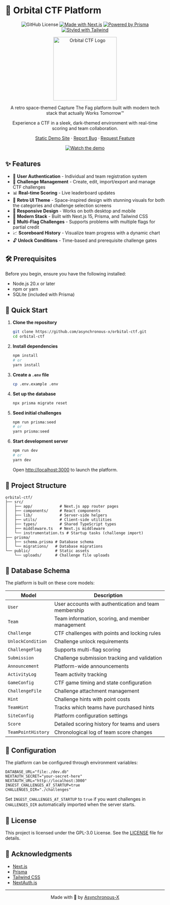 # 🚀 Orbital CTF Platform

<div align="center">

![GitHub License](https://img.shields.io/github/license/asynchronous-x/orbital-ctf)
[![Made with Next.js](https://img.shields.io/badge/Made%20with-Next.js-000000?logo=next.js&logoWidth=20)](https://nextjs.org)
[![Powered by Prisma](https://img.shields.io/badge/Powered%20by-Prisma-2D3748?logo=prisma&logoWidth=20)](https://www.prisma.io)
[![Styled with Tailwind](https://img.shields.io/badge/Styled%20with-Tailwind-38B2AC?logo=tailwind-css&logoWidth=20)](https://tailwindcss.com)

<img src="https://raw.githubusercontent.com/asynchronous-x/orbital-ctf/refs/heads/main/src/app/favicon.ico" alt="Orbital CTF Logo" width="200"/>

A retro space-themed Capture The Fag platform built with modern tech stack that actually Works Tomorrow™️

Experience a CTF in a sleek, dark-themed environment with real-time scoring and team collaboration.

[Static Demo Site](https://asynchronous-x.github.io/orbital-ctf/) · [Report Bug](https://github.com/asynchronous-x/orbital-ctf/issues) · [Request Feature](https://github.com/asynchronous-x/orbital-ctf/issues)

[![Watch the demo](./orbital-ctf-promo.gif)](https://x.com/i/status/1922884608200188109)

</div>


## ✨ Features

- 🔐 **User Authentication** - Individual and team registration system
- 🎯 **Challenge Management** - Create, edit, import/export and manage CTF challenges
- 📊 **Real-time Scoring** - Live leaderboard updates
- 🌙 **Retro UI Theme** - Space-inspired design with stunning visuals for both the categories and challenge selection screens
- 📱 **Responsive Design** - Works on both desktop and mobile
- 🚀 **Modern Stack** - Built with Next.js 15, Prisma, and Tailwind CSS
- 🏁 **Multi-Flag Challenges** - Supports problems with multiple flags for partial credit
- 📈 **Scoreboard History** - Visualize team progress with a dynamic chart
- 🔓 **Unlock Conditions** - Time-based and prerequisite challenge gates

## 🛠️ Prerequisites

Before you begin, ensure you have the following installed:

- Node.js 20.x or later
- npm or yarn
- SQLite (included with Prisma)

## 🚀 Quick Start

1. **Clone the repository**
   ```bash
   git clone https://github.com/asynchronous-x/orbital-ctf.git
   cd orbital-ctf
   ```

2. **Install dependencies**
   ```bash
   npm install
   # or
   yarn install
   ```

3. **Create a `.env` file**
   ```bash
   cp .env.example .env
   ```

4. **Set up the database**
   ```bash
   npx prisma migrate reset
   ```

5. **Seed initial challenges**
   ```bash
   npm run prisma:seed
   # or
   yarn prisma:seed
   ```

6. **Start development server**
   ```bash
   npm run dev
   # or
   yarn dev
   ```

   Open [http://localhost:3000](http://localhost:3000) to launch the platform.

## 📁 Project Structure

```
orbital-ctf/
├── src/
│   ├── app/            # Next.js app router pages
│   ├── components/     # React components
│   ├── lib/            # Server-side helpers
│   ├── utils/          # Client-side utilities
│   ├── types/          # Shared TypeScript types
│   ├── middleware.ts   # Next.js middleware
│   └── instrumentation.ts # Startup tasks (challenge import)
├── prisma/
│   ├── schema.prisma # Database schema
│   └── migrations/   # Database migrations
└── public/           # Static assets
    └── uploads/      # Challenge file uploads
```

## 💾 Database Schema

The platform is built on these core models:

| Model | Description |
|-------|-------------|
| `User` | User accounts with authentication and team membership |
| `Team` | Team information, scoring, and member management |
| `Challenge` | CTF challenges with points and locking rules |
| `UnlockCondition` | Challenge unlock requirements |
| `ChallengeFlag` | Supports multi-flag scoring |
| `Submission` | Challenge submission tracking and validation |
| `Announcement` | Platform-wide announcements |
| `ActivityLog` | Team activity tracking |
| `GameConfig` | CTF game timing and state configuration |
| `ChallengeFile` | Challenge attachment management |
| `Hint` | Challenge hints with point costs |
| `TeamHint` | Tracks which teams have purchased hints |
| `SiteConfig` | Platform configuration settings |
| `Score` | Detailed scoring history for teams and users |
| `TeamPointHistory` | Chronological log of team score changes |

## 🔧 Configuration

The platform can be configured through environment variables:

```env
DATABASE_URL="file:./dev.db"
NEXTAUTH_SECRET="your-secret-here"
NEXTAUTH_URL="http://localhost:3000"
INGEST_CHALLENGES_AT_STARTUP=true
CHALLENGES_DIR="./challenges"
```

Set `INGEST_CHALLENGES_AT_STARTUP` to `true` if you want challenges in `CHALLENGES_DIR` automatically imported when the server starts.

## 📝 License

This project is licensed under the GPL-3.0 License. See the [LICENSE](LICENSE) file for details.

## 🌟 Acknowledgments

- [Next.js](https://nextjs.org)
- [Prisma](https://www.prisma.io)
- [Tailwind CSS](https://tailwindcss.com)
- [NextAuth.js](https://next-auth.js.org)

---

<div align="center">

Made with 💯 by [Asynchronous-X](https://github.com/asynchronous-x)

</div>

